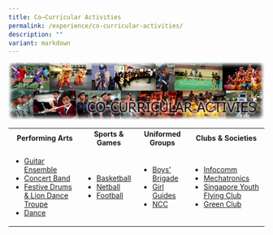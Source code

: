 ```yaml
---
title: Co–Curricular Activities
permalink: /experience/co-curricular-activities/
description: ""
variant: markdown
---
```

<img src="/images/cca.png"><br>
<table>
<tbody>
<tr>
<td style="text-align: center;"><strong>Performing Arts</strong></td>
<td style="text-align: center;"><strong>Sports &amp; Games</strong></td>
<td style="text-align: center;"><strong>Uniformed Groups</strong></td>
<td style="text-align: center;"><strong>Clubs &amp; Societies</strong></td>
</tr>
<tr>
<td>
<ul>
<li><a href="/experience/co-curricular-activities/performing-arts/guitar-ensemble" target="">Guitar Ensemble</a></li>
<li><a href="/experience/co-curricular-activities/performing-arts/concert-band" target="">Concert Band</a></li>
<li><a href="/experience/co-curricular-activities/performing-arts/festive-drums-n-lion-dance-troupe" target="">Festive Drums &amp; Lion Dance Troupe</a></li>
<li><a href="/experience/co-curricular-activities/performing-arts/modern-dance" target=""> Dance</a></li>


</ul>
</td>
<td>
<ul>
<li><a href="/experience/co-curricular-activities/sports-n-games/basketball-boys" target="">Basketball</a></li>
<li><a href="/experience/co-curricular-activities/sports-n-games/netball" target="">Netball</a></li>

<li><a href="/experience/co-curricular-activities/sports-n-games/football-boys" target="">Football</a></li>
</ul>
</td>
<td>
<ul>
<li><a href="/experience/co-curricular-activities/uniformed-groups/boys-brigade" target="">Boys' Brigade</a></li>
<li><a href="/experience/co-curricular-activities/uniformed-groups/girl-guides" target="">Girl Guides</a></li>
<li><a href="/experience/co-curricular-activities/uniformed-groups/ncc" target="">NCC</a></li>
</ul>
</td>
<td>
<ul>
<li><a href="/experience/co-curricular-activities/clubs-n-societies/infocomm-technology" target="">Infocomm</a></li>
<li><a href="/experience/co-curricular-activities/clubs-n-societies/robotics" target="">Mechatronics</a></li>
<li><a href="/experience/co-curricular-activities/clubs-n-societies/singapore-youth-flying-club" target="">Singapore Youth Flying Club</a></li>
<li><a href="/experience/co-curricular-activities/clubs-n-societies/green-club" target="">Green Club</a></li>
</ul>
</td>
</tr>
</tbody>
</table>